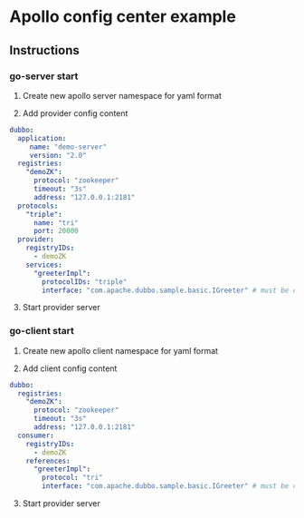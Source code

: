 # Apollo config center example


## Instructions


### go-server start

1. Create new apollo server namespace for yaml format

2. Add provider config content 
```yaml
dubbo:
  application:
     name: "demo-server"
     version: "2.0"
  registries:
    "demoZK":
      protocol: "zookeeper"
      timeout: "3s"
      address: "127.0.0.1:2181"
  protocols:
    "triple":
      name: "tri"
      port: 20000
  provider:
    registryIDs:
      - demoZK
    services:
      "greeterImpl":
        protocolIDs: "triple"
        interface: "com.apache.dubbo.sample.basic.IGreeter" # must be compatible with grpc or dubbo-java
```

3. Start provider server

### go-client start

1. Create new apollo client namespace for yaml format

2. Add client config content

```yaml
dubbo:
  registries:
    "demoZK":
      protocol: "zookeeper"
      timeout: "3s"
      address: "127.0.0.1:2181"
  consumer:
    registryIDs:
      - demoZK
    references:
      "greeterImpl":
        protocol: "tri"
        interface: "com.apache.dubbo.sample.basic.IGreeter" # must be compatible with grpc or dubbo-java
```

3. Start provider server



 


